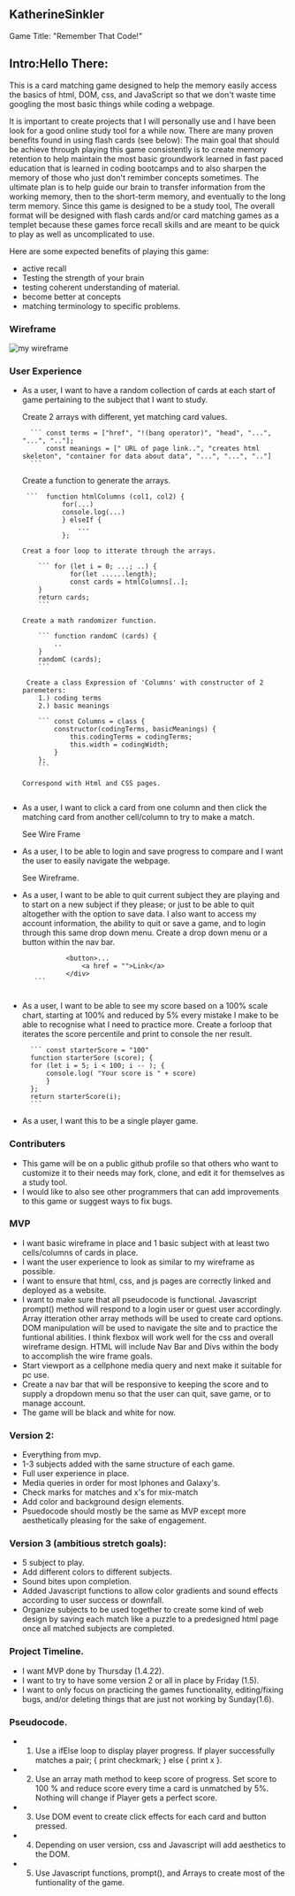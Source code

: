 ## KatherineSinkler 

Game Title: "Remember That Code!" 

## Intro:Hello There:
This is a card matching game designed to help the memory easily access the basics of html, DOM, css, and JavaScript so that we don't waste time googling the most basic things while coding a webpage.

It is important to create projects that I will personally use and I have been look for a good online study tool for a while now. There are many proven benefits found in using flash cards (see below): The main goal that should be achieve through playing this game consistently is to create memory retention to help maintain the most basic groundwork learned in fast paced education that is learned in coding bootcamps and to also sharpen the memory of those who just don't remimber concepts sometimes. The ultimate plan is to help guide our brain to transfer information from the working memory, then to the short-term memory, and  eventually to the long term memory.
Since this game is designed to be a study tool, The overall format will be designed with flash cards  and/or card matching games as a templet because these games force recall skills and are meant to be quick to play as well as uncomplicated to use.

Here are some expected benefits of playing this game:

* active recall
* Testing the strength of your brain
* testing coherent understanding of material.
* become better at concepts 
* matching terminology to specific problems.

### Wireframe

![my wireframe](./MyFirstBoard.jpg)

### User Experience

* As a user, I want  to have a random collection of cards at each start of game pertaining to the subject that I want to study.

    Create 2 arrays with different, yet matching card values.

        ``` const terms = ["href", "!(bang operator)", "head", "...", "...", ".."];
            const meanings = [" URL of page link..", "creates html skeleton", "container for data about data", "...", "...", ".."]
        ```
    Create a function to generate the arrays.

       ```  function htmlColumns (col1, col2) {
                for(...)
                console.log(...)
                } elseIf {
                    ...
                }; 
                
    ```           
    Creat a foor loop to itterate through the arrays.

        ``` for (let i = 0; ...; ..) {
                for(let ......length);
                const cards = htmlColumns[..];
        }
        return cards;
        ```

    Create a math randomizer function.

        ``` function randomC (cards) {
            ..
        }
        randomC (cards);
        ```

     Create a class Expression of 'Columns' with constructor of 2 paremeters: 
        1.) coding terms
        2.) basic meanings

        ``` const Columns = class {
            constructor(codingTerms, basicMeanings) {
                this.codingTerms = codingTerms;
                this.width = codingWidth;
            }
        }; 
        ```

    Correspond with Html and CSS pages.


* As a user, I want to click a card from one column and then click the matching card from another cell/column to try to make a match. 
    
    See Wire Frame

* As a user, I to be able to login and save progress to compare and  I want the user to easily navigate the webpage. 
    
    See Wireframe.
   
* As a user, I want to be able to quit current subject they are playing and to start on a new subject if they please; or just to be able to quit altogether with the option to save data. I also want to access my account information, the ability to quit or save a game, and to login through this same drop down menu. 
     Create a drop down menu or a button within the nav bar.

     ```` < div class = "dropdown">
                <button>...
                    <a href = "">Link</a>
                </div>
        ```


* As a user, I want to be able to see my score based on a 100% scale chart, starting at 100% and reduced by 5% every mistake I make to be able to recognise what I need to practice more.
    Create a forloop that iterates the score percentile and print to console the ner result.

        ``` const starterScore = "100"
        function starterSore (score); {
        for (let i = 5; i < 100; i -- ); {
            console.log( "Your score is " + score)
            } 
        };
        return starterScore(i);
        ```
* As a user, I want this to be a single player game.


### Contributers
* This game will be on a public github profile so that others who want to customize it to their needs may fork, clone, and edit it for themselves as a study tool.
* I would like to also see other programmers that can add improvements to this game or suggest ways to fix bugs.


### MVP

* I want basic wireframe in place and 1 basic subject with at least two cells/columns of cards in place. 
* I want the user experience to look as similar to my wireframe as possible.
* I want to ensure that html, css, and js pages are correctly linked and deployed as a website.
* I want to make sure that all pseudocode is functional.
    Javascript prompt() method will respond to a login user or guest user accordingly. 
    Array itteration other array methods will be used to create card options.
    DOM manipulation will be used to navigate the site and to practice the funtional abilities.
    I think flexbox will work well for the css and overall wireframe design.
    HTML will include Nav Bar and Divs within the body to accomplish the wire frame goals.   
* Start viewport as a cellphone media query and next make it suitable for pc use.
* Create a nav bar that will be responsive to keeping the score and to supply a dropdown menu so that the user can quit, save game, or to manage account. 
* The game will be black and white for now.

### Version 2:

* Everything from mvp.
* 1-3 subjects added with the same structure of each game. 
* Full user experience in place.
* Media queries in order for most Iphones and Galaxy's.
* Check marks for matches and x's for mix-match 
* Add color and background design elements.
* Psuedocode should mostly be the same as MVP except more aesthetically pleasing for the sake of engagement.

### Version 3 (ambitious stretch goals): 
* 5 subject to play.
* Add different colors to different subjects.
* Sound bites upon completion.
* Added Javascript functions to allow color gradients and sound effects according to user success or downfall.
* Organize subjects to be used together to create some kind of web design by saving each match like a puzzle to a predesigned html page once all matched subjects are completed. 


### Project Timeline.
* I want MVP done by Thursday (1.4.22). 
* I want to try to have some version 2 or all in place by Friday (1.5).
* I want to only focus on practicing the games functionality, editing/fixing bugs, and/or deleting  things that are just not working by Sunday(1.6).

### Pseudocode.

* 1. Use a ifElse loop to display player progress. If player successfully matches a pair;  { print checkmark; } else { print x }.
* 2. Use an array math method to keep score of progress. Set score to 100 % and reduce score every time a card is unmatched by 5%. Nothing will change if Player gets a perfect score.
* 3. Use DOM event to create click effects for each card and button pressed.
* 4. Depending on user version, css and Javascript will add aesthetics to the DOM.
* 5. Use Javascript functions, prompt(), and Arrays to create most of the funtionality of the game. 